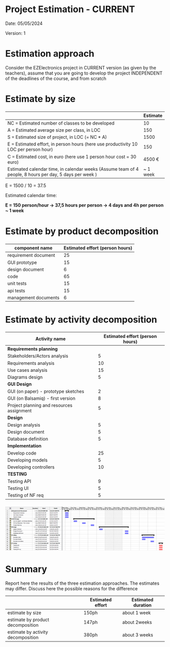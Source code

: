# Project Estimation - CURRENT

Date: 05/05/2024

Version: 1

# Estimation approach

Consider the EZElectronics project in CURRENT version (as given by the teachers), assume that you are going to develop the project INDEPENDENT of the deadlines of the course, and from scratch

# Estimate by size

###

|                                                                                                         | Estimate |
| ------------------------------------------------------------------------------------------------------- | -------- |
| NC = Estimated number of classes to be developed                                                        | 10       |
| A = Estimated average size per class, in LOC                                                            | 150      |
| S = Estimated size of project, in LOC (= NC \* A)                                                       | 1500     |
| E = Estimated effort, in person hours (here use productivity 10 LOC per person hour)                    | 150      |
| C = Estimated cost, in euro (here use 1 person hour cost = 30 euro)                                     | 4500 €   |
| Estimated calendar time, in calendar weeks (Assume team of 4 people, 8 hours per day, 5 days per week ) | ~ 1 week |

E = 1500 / 10 = 37.5

Estimated calendar time:

**E = 150 person/hour -> 37,5 hours per person -> 4 days and 4h per person ~ 1 week**

# Estimate by product decomposition

###

| component name       | Estimated effort (person hours) |
| -------------------- | ------------------------------- |
| requirement document | 25                              |
| GUI prototype        | 15                              |
| design document      | 6                               |
| code                 | 65                              |
| unit tests           | 15                              |
| api tests            | 15                              |
| management documents | 6                               |

# Estimate by activity decomposition

###

| Activity name                             | Estimated effort (person hours) |
| ----------------------------------------- | ------------------------------- |
| **Requirements planning**                 |                                 |
| Stakeholders/Actors analysis              | 5                               |
| Requirements analysis                     | 10                              |
| Use cases analysis                        | 15                              |
| Diagrams design                           | 5                               |
| **GUI Design**                            |                                 |
| GUI (on paper) - prototype sketches       | 2                               |
| GUI (on Balsamiq) - first version         | 8                               |
| Project planning and resources assignment | 5                               |
| **Design**                                |                                 |
| Design analysis                           | 5                               |
| Design document                           | 5                               |
| Database definition                       | 5                               |
| **Implementation**                        |                                 |
| Develop code                              | 25                              |
| Developing models                         | 5                               |
| Developing controllers                    | 10                              |
| **TESTING**                               |                                 |
| Testing API                               | 9                               |
| Testing UI                                | 5                               |
| Testing of NF req                         | 5                               |

###

![gantt_diagram](./requirement_documents/v1/gantt_chart_v1.png)

# Summary

Report here the results of the three estimation approaches. The estimates may differ. Discuss here the possible reasons for the difference

|                                    | Estimated effort | Estimated duration |
| ---------------------------------- | ---------------- | ------------------ |
| estimate by size                   | 150ph            | about 1 week       |
| estimate by product decomposition  | 147ph            | about 2weeks       |
| estimate by activity decomposition | 380ph            | about 3 weeks      |
